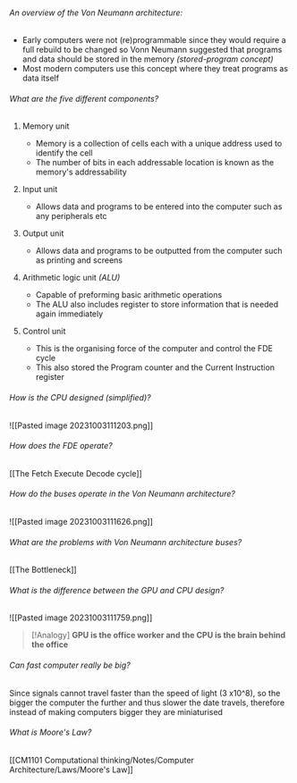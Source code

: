 
###### An overview of the Von Neumann architecture:
- Early computers were not (re)programmable since they would require a full rebuild to be changed so Vonn Neumann suggested that programs and data should be stored in the memory *(stored-program concept)*
- Most modern computers use this concept where they treat programs as data itself

###### What are the five different components?
1. Memory unit
	- Memory is a collection of cells each with a unique address used to identify the cell
	- The number of bits in each addressable location is known as the memory's addressability

2. Input unit
	- Allows data and programs to be entered into the computer such as any peripherals etc

3. Output unit
	- Allows data and programs to be outputted from the computer such as printing and screens

4. Arithmetic logic unit *(ALU)*
	- Capable of preforming basic arithmetic operations
	- The ALU also includes register to store information that is needed again immediately

5. Control unit
	 - This is the organising force of the computer and control the FDE cycle
	 - This also stored the Program counter and the Current Instruction register


###### How is the CPU designed (simplified)?

![[Pasted image 20231003111203.png]]

###### How does the FDE operate?
[[The Fetch Execute Decode cycle]]


###### How do the buses operate in the Von Neumann architecture?

![[Pasted image 20231003111626.png]]

###### What are the problems with Von Neumann architecture buses?
[[The Bottleneck]]

###### What is the difference between the GPU and CPU design?

![[Pasted image 20231003111759.png]]

> [!Analogy] 
> **GPU is the office worker and the CPU is the brain behind the office**

###### Can fast computer really be big?

Since signals cannot travel faster than the speed of light (3 x10^8), so the bigger the computer the further and thus slower the date travels, therefore instead of making computers bigger they are miniaturised

###### What is Moore's Law?

[[CM1101 Computational thinking/Notes/Computer Architecture/Laws/Moore's Law]]

